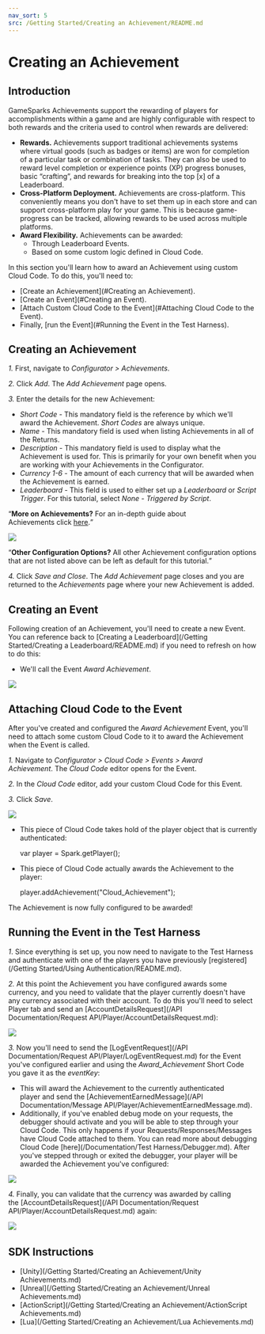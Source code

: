 ```yaml
---
nav_sort: 5
src: /Getting Started/Creating an Achievement/README.md
---
```


# Creating an Achievement

## Introduction

GameSparks Achievements support the rewarding of players for accomplishments within a game and are highly configurable with respect to both rewards and the criteria used to control when rewards are delivered:
* **Rewards.** Achievements support traditional achievements systems where virtual goods (such as badges or items) are won for completion of a particular task or combination of tasks. They can also be used to reward level completion or experience points (XP) progress bonuses, basic “crafting”, and rewards for breaking into the top [x] of a Leaderboard.
* **Cross-Platform Deployment.** Achievements are cross-platform. This conveniently means you don't have to set them up in each store and can support cross-platform play for your game. This is because game-progress can be tracked, allowing rewards to be used across multiple platforms.
* **Award Flexibility.** Achievements can be awarded:
  * Through Leaderboard Events.
  * Based on some custom logic defined in Cloud Code.

In this section you'll learn how to award an Achievement using custom Cloud Code. To do this, you'll need to:
* [Create an Achievement](#Creating an Achievement).
* [Create an Event](#Creating an Event).
* [Attach Custom Cloud Code to the Event](#Attaching Cloud Code to the Event).
* Finally, [run the Event](#Running the Event in the Test Harness).

## Creating an Achievement

*1.* First, navigate to *Configurator > Achievements*.

*2.* Click *Add*. The *Add Achievement* page opens.

*3.* Enter the details for the new Achievement:

  * *Short Code* - This mandatory field is the reference by which we'll award the Achievement. *Short Codes* are always unique.
  * *Name* - This mandatory field is used when listing Achievements in all of the Returns.
  * *Description* - This mandatory field is used to display what the Achievement is used for. This is primarily for your own benefit when you are working with your  Achievements in the Configurator.
  * *Currency 1-6* - The amount of each currency that will be awarded when the Achievement is earned.
  * *Leaderboard* - This field is used to either set up a *Leaderboard* or *Script Trigger*. For this tutorial, select *None - Triggered by Script*.

<q>**More on Achievements?** For an in-depth guide about Achievements click [here](/Documentation/Configurator/Achievements.md).</q>

![](img/Create/9.png)

<q>**Other Configuration Options?** All other Achievement configuration options that are not listed above can be left as default for this tutorial.</q>

*4.* Click *Save and Close*. The *Add Achievement* page closes and you are returned to the *Achievements* page where your new Achievement is added.

## Creating an Event

Following creation of an Achievement, you'll need to create a new Event. You can reference back to [Creating a Leaderboard](/Getting Started/Creating a Leaderboard/README.md) if you need to refresh on how to do this:
* We'll call the Event *Award Achievement*.

![](img/Create/10.png)

## Attaching Cloud Code to the Event

After you've created and configured the *Award Achievement* Event, you'll need to attach some custom Cloud Code to it to award the Achievement when the Event is called.

*1.* Navigate to *Configurator > Cloud Code > Events > Award Achievement*. The *Cloud Code* editor opens for the Event.

*2.* In the *Cloud Code* editor, add your custom Cloud Code for this Event.

*3.* Click *Save*.

![](img/Create/11.png)

* This piece of Cloud Code takes hold of the player object that is currently authenticated:


    var player = Spark.getPlayer();

* This piece of Cloud Code actually awards the Achievement to the player:


    player.addAchievement("Cloud_Achievement");

The Achievement is now fully configured to be awarded!

## Running the Event in the Test Harness

*1*. Since everything is set up, you now need to navigate to the Test Harness and authenticate with one of the players you have previously [registered](/Getting Started/Using Authentication/README.md).

*2.* At this point the Achievement you have configured awards some currency, and you need to validate that the player currently doesn't have any currency associated with their account. To do this you'll need to select Player tab and send an [AccountDetailsRequest](/API Documentation/Request API/Player/AccountDetailsRequest.md):

![](img/Create/12.png)

*3.* Now you'll need to send the [LogEventRequest](/API Documentation/Request API/Player/LogEventRequest.md) for the Event you've configured earlier and using the  *Award_Achievement* Short Code you gave it as the *eventKey*:
* This will award the Achievement to the currently authenticated player and send the [AchievementEarnedMessage](/API Documentation/Message API/Player/AchievementEarnedMessage.md).
* Additionally, if you've enabled debug mode on your requests, the debugger should activate and you will be able to step through your Cloud Code. This only happens if your Requests/Responses/Messages have Cloud Code attached to them. You can read more about debugging Cloud Code [here](/Documentation/Test Harness/Debugger.md). After you've stepped through or exited the debugger, your player will be awarded the Achievement you've configured:

![](img/Create/13.png)

*4.* Finally, you can validate that the currency was awarded by calling the [AccountDetailsRequest](/API Documentation/Request API/Player/AccountDetailsRequest.md) again:

![](img/Create/14.png)
   

## SDK Instructions

* [Unity](/Getting Started/Creating an Achievement/Unity Achievements.md)
* [Unreal](/Getting Started/Creating an Achievement/Unreal Achievements.md)
* [ActionScript](/Getting Started/Creating an Achievement/ActionScript Achievements.md)
* [Lua](/Getting Started/Creating an Achievement/Lua Achievements.md)
